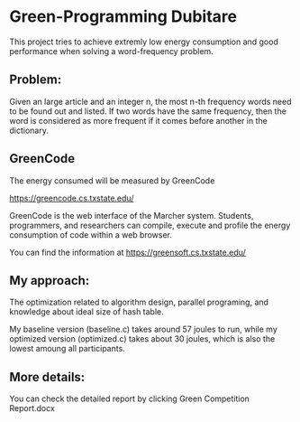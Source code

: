 # Green-Programming Dubitare

This project tries to achieve extremly low energy consumption and good performance when solving a word-frequency problem.



## Problem:

Given an large article and an integer n, the most n-th frequency words need to be found out and listed. If two words have the same frequency, then the word is considered as more frequent if it comes before another in the dictionary. 


## GreenCode

The energy consumed will be measured by GreenCode 

https://greencode.cs.txstate.edu/

GreenCode is the web interface of the Marcher system. Students, programmers, and researchers can compile, execute and profile the energy consumption of code within a web browser. 

You can find the information at https://greensoft.cs.txstate.edu/


## My approach:

The optimization related to algorithm design, parallel programing, and knowledge about ideal size of hash table.

My baseline version (baseline.c) takes around 57 joules to run, while my optimized version (optimized.c) takes about 30 joules, which is also the lowest amoung all participants.


## More details:

You can check the detailed report by clicking Green Competition Report.docx
